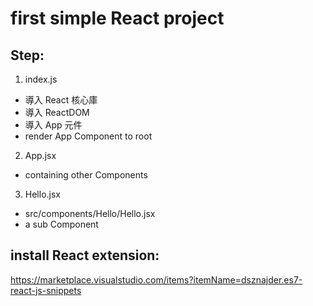 # first simple React project
## Step: 
1. index.js
- 導入 React 核心庫
- 導入 ReactDOM
- 導入 App 元件
- render App Component to root

2. App.jsx
- containing other Components

3. Hello.jsx
- src/components/Hello/Hello.jsx
- a sub Component

## install React extension: 
https://marketplace.visualstudio.com/items?itemName=dsznajder.es7-react-js-snippets

